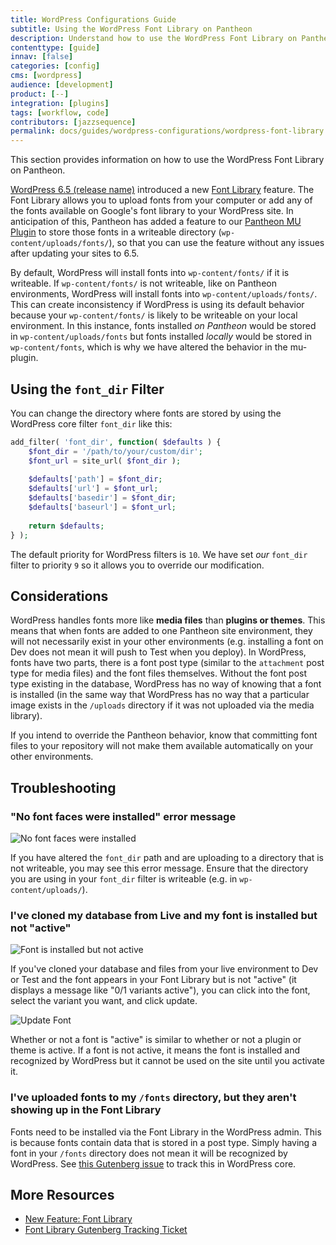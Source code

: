 ```yaml
---
title: WordPress Configurations Guide
subtitle: Using the WordPress Font Library on Pantheon
description: Understand how to use the WordPress Font Library on Pantheon and how to restore the WordPress default behavior.
contenttype: [guide]
innav: [false]
categories: [config]
cms: [wordpress]
audience: [development]
product: [--]
integration: [plugins]
tags: [workflow, code]
contributors: [jazzsequence]
permalink: docs/guides/wordpress-configurations/wordpress-font-library
---
```


This section provides information on how to use the WordPress Font Library on Pantheon.

[WordPress 6.5 (release name)]() introduced a new [Font Library](https://make.wordpress.org/core/2024/03/14/new-feature-font-library/) feature. The Font Library allows you to upload fonts from your computer or add any of the fonts available on Google's font library to your WordPress site. In anticipation of this, Pantheon has added a feature to our [Pantheon MU Plugin](https://github.com/pantheon-systems/pantheon-mu-plugin) to store those fonts in a writeable directory (`wp-content/uploads/fonts/`), so that you can use the feature without any issues after updating your sites to 6.5. 

By default, WordPress will install fonts into `wp-content/fonts/` if it is writeable. If `wp-content/fonts/` is not writeable, like on Pantheon environments, WordPress will install fonts into `wp-content/uploads/fonts/`. This can create inconsistency if WordPress is using its default behavior because your `wp-content/fonts/` is likely to be writeable on your local environment. In this instance, fonts installed _on Pantheon_ would be stored in `wp-content/uploads/fonts` but fonts installed _locally_ would be stored in `wp-content/fonts`, which is why we have altered the behavior in the mu-plugin.

## Using the `font_dir` Filter

You can change the directory where fonts are stored by using the WordPress core filter `font_dir` like this:

```php
add_filter( 'font_dir', function( $defaults ) {
	$font_dir = '/path/to/your/custom/dir';
	$font_url = site_url( $font_dir );
	
	$defaults['path'] = $font_dir;
	$defaults['url'] = $font_url;
	$defaults['basedir'] = $font_dir;
	$defaults['baseurl'] = $font_url;
	
	return $defaults;
} );
```

The default priority for WordPress filters is `10`. We have set _our_ `font_dir` filter to priority `9` so it allows you to override our modification.

## Considerations

WordPress handles fonts more like **media files** than **plugins or themes**. This means that when fonts are added to one Pantheon site environment, they will not necessarily exist in your other environments (e.g. installing a font on Dev does not mean it will push to Test when you deploy). In WordPress, fonts have two parts, there is a font post type (similar to the `attachment` post type for media files) and the font files themselves. Without the font post type existing in the database, WordPress has no way of knowing that a font is installed (in the same way that WordPress has no way that a particular image exists in the `/uploads` directory if it was not uploaded via the media library).

If you intend to override the Pantheon behavior, know that committing font files to your repository will not make them available automatically on your other environments.

## Troubleshooting

### "No font faces were installed" error message

![No font faces were installed](../../../images/wordpress-configurations/07-no-font-faces-installed.png)

If you have altered the `font_dir` path and are uploading to a directory that is not writeable, you may see this error message. Ensure that the directory you are using in your `font_dir` filter is writeable (e.g. in `wp-content/uploads/`).

### I've cloned my database from Live and my font is installed but not "active"

![Font is installed but not active](../../../images/wordpress-configurations/07-font-installed-not-active.png)

If you've cloned your database and files from your live environment to Dev or Test and the font appears in your Font Library but is not "active" (it displays a message like "0/1 variants active"), you can click into the font, select the variant you want, and click update. 

![Update Font](../../../images/wordpress-configurations/07-font-update.png)

Whether or not a font is "active" is similar to whether or not a plugin or theme is active. If a font is not active, it means the font is installed and recognized by WordPress but it cannot be used on the site until you activate it.

### I've uploaded fonts to my `/fonts` directory, but they aren't showing up in the Font Library

Fonts need to be installed via the Font Library in the WordPress admin. This is because fonts contain data that is stored in a post type. Simply having a font in your `/fonts` directory does not mean it will be recognized by WordPress. See [this Gutenberg issue](https://github.com/WordPress/gutenberg/issues/59102) to track this in WordPress core.

## More Resources
* [New Feature: Font Library](https://make.wordpress.org/core/2024/03/14/new-feature-font-library/)
* [Font Library Gutenberg Tracking Ticket](https://github.com/WordPress/gutenberg/issues/55277)